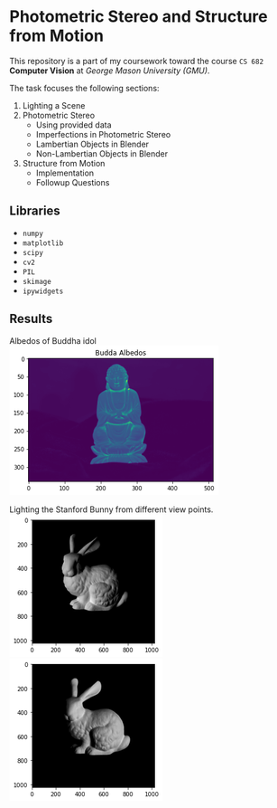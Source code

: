 # Photometric Stereo and Structure from Motion
This repository is a part of my coursework toward the course `CS 682` **Computer Vision** at *George Mason University (GMU)*.

The task focuses the following sections:
1. Lighting a Scene
2. Photometric Stereo
    * Using provided data
    * Imperfections in Photometric Stereo
    * Lambertian Objects in Blender
    * Non-Lambertian Objects in Blender
3. Structure from Motion
    * Implementation
    * Followup Questions

## Libraries
* `numpy`
* `matplotlib`
* `scipy`
* `cv2`
* `PIL`
* `skimage`
* `ipywidgets`

## Results
Albedos of Buddha idol
![Albedos of Budda](results/budda_albedos.png)

Lighting the Stanford Bunny from different view points.
![Stanford Bunny from view point 1](results/stanford_bunny.png)
![Stanford Bunny from view point 2](results/stanford_bunny2.png)
